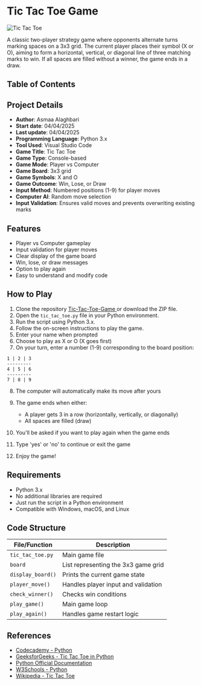 # Tic Tac Toe Game

![Tic Tac Toe](https://upload.wikimedia.org/wikipedia/commons/thumb/3/32/Tic_tac_toe.svg/200px-Tic_tac_toe.svg.png)

A classic two-player strategy game where opponents alternate turns marking spaces on a 3x3 grid. The current player places their symbol (X or O), aiming to form a horizontal, vertical, or diagonal line of three matching marks to win. If all spaces are filled without a winner, the game ends in a draw.

## Table of Contents

## Project Details

- **Author**: Asmaa Alaghbari
- **Start date**: 04/04/2025
- **Last update**: 04/04/2025
- **Programming Language**: Python 3.x
- **Tool Used**: Visual Studio Code
- **Game Title**: Tic Tac Toe
- **Game Type**: Console-based
- **Game Mode**: Player vs Computer
- **Game Board**: 3x3 grid
- **Game Symbols**: X and O
- **Game Outcome**: Win, Lose, or Draw
- **Input Method**: Numbered positions (1-9) for player moves
- **Computer AI**: Random move selection
- **Input Validation**: Ensures valid moves and prevents overwriting existing marks

## Features

- Player vs Computer gameplay
- Input validation for player moves
- Clear display of the game board
- Win, lose, or draw messages
- Option to play again
- Easy to understand and modify code

## How to Play

1. Clone the repository [Tic-Tac-Toe-Game
   ](https://github.com/Asmaa-Alaghbari/Tic-Tac-Toe-Game/) or download the ZIP file.
2. Open the `tic_tac_toe.py` file in your Python environment.
3. Run the script using Python 3.x.
4. Follow the on-screen instructions to play the game.
5. Enter your name when prompted
6. Choose to play as X or O (X goes first)
7. On your turn, enter a number (1-9) corresponding to the board position:

```
1 | 2 | 3
---------
4 | 5 | 6
---------
7 | 8 | 9
```

8. The computer will automatically make its move after yours

9. The game ends when either:

   - A player gets 3 in a row (horizontally, vertically, or diagonally)
   - All spaces are filled (draw)

10. You'll be asked if you want to play again when the game ends
11. Type 'yes' or 'no' to continue or exit the game
12. Enjoy the game!

## Requirements

- Python 3.x
- No additional libraries are required
- Just run the script in a Python environment
- Compatible with Windows, macOS, and Linux

## Code Structure

| File/Function     | Description                         |
| ----------------- | ----------------------------------- |
| `tic_tac_toe.py`  | Main game file                      |
| `board`           | List representing the 3x3 game grid |
| `display_board()` | Prints the current game state       |
| `player_move()`   | Handles player input and validation |
| `check_winner()`  | Checks win conditions               |
| `play_game()`     | Main game loop                      |
| `play_again()`    | Handles game restart logic          |

## References

- [Codecademy - Python](https://www.codecademy.com/learn/learn-python-3)
- [GeeksforGeeks - Tic Tac Toe in Python](https://www.geeksforgeeks.org/tic-tac-toe-in-python/)
- [Python Official Documentation](https://docs.python.org/3/)
- [W3Schools - Python](https://www.w3schools.com/python/)
- [Wikipedia - Tic Tac Toe](https://en.wikipedia.org/wiki/Tic-tac-toe)
